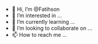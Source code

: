 - 👋 Hi, I’m @Fatihson
- 👀 I’m interested in ...
- 🌱 I’m currently learning ...
- 💞️ I’m looking to collaborate on ...
- 📫 How to reach me ...

<!---
Fatihson/Fatihson is a ✨ special ✨ repository because its `README.md` (this file) appears on your GitHub profile.
You can click the Preview link to take a look at your changes.
--->
